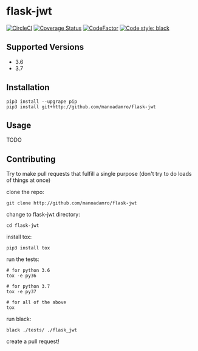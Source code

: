 # flask-jwt
[![CircleCI](https://circleci.com/gh/manoadamro/flask-jwt/tree/master.svg?style=svg)](https://circleci.com/gh/manoadamro/flask-jwt/tree/master)
[![Coverage Status](https://coveralls.io/repos/github/manoadamro/flask-jwt/badge.svg?branch=refactor)](https://coveralls.io/github/manoadamro/flask-jwt?branch=master)
[![CodeFactor](https://www.codefactor.io/repository/github/manoadamro/flask-jwt/badge)](https://www.codefactor.io/repository/github/manoadamro/flask-jwt)
[![Code style: black](https://img.shields.io/badge/code%20style-black-000000.svg)](https://github.com/ambv/black)

## Supported Versions

- 3.6
- 3.7

## Installation

```
pip3 install --upgrape pip
pip3 install git+http://github.com/manoadamro/flask-jwt
```

## Usage

TODO


## Contributing

Try to make pull requests that fulfill a single purpose (don't try to do loads of things at once)

clone the repo:
```
git clone http://github.com/manoadamro/flask-jwt
```

change to flask-jwt directory:
```
cd flask-jwt
```

install tox:
```
pip3 install tox
```

run the tests:
```
# for python 3.6
tox -e py36

# for python 3.7
tox -e py37

# for all of the above
tox
```

run black:
```
black ./tests/ ./flask_jwt
```

create a pull request!
